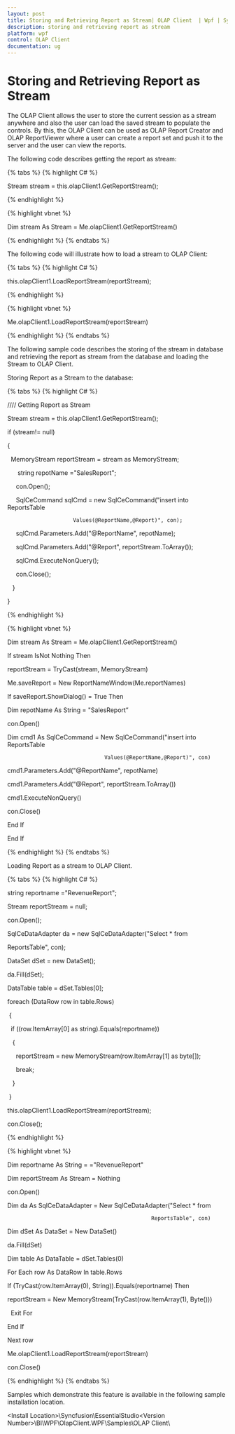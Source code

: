 ```yaml
---
layout: post
title: Storing and Retrieving Report as Stream| OLAP Client  | Wpf | Syncfusion
description: storing and retrieving report as stream
platform: wpf
control: OLAP Client 
documentation: ug
---
```


# Storing and Retrieving Report as Stream

The OLAP Client allows the user to store the current session as a stream anywhere and also the user can load the saved stream to populate the controls. By this, the OLAP Client can be used as OLAP Report Creator and OLAP ReportViewer where a user can create a report set and push it to the server and the user can view the reports.

The following code describes getting the report as stream:

{% tabs %}
{% highlight C# %}   




Stream stream = this.olapClient1.GetReportStream();


{% endhighlight %}


{% highlight vbnet %} 




Dim stream As Stream = Me.olapClient1.GetReportStream()

{% endhighlight %} 
{% endtabs %}


The following code will illustrate how to load a stream to OLAP Client: 

{% tabs %}
{% highlight C# %}  





this.olapClient1.LoadReportStream(reportStream);

{% endhighlight %}



{% highlight vbnet %} 




Me.olapClient1.LoadReportStream(reportStream)

{% endhighlight %} 
{% endtabs %}


The following sample code describes the storing of the stream in database and retrieving the report as stream from the database and loading the Stream to OLAP Client.

Storing Report as a Stream to the database:

{% tabs %}
{% highlight C# %}  

 



//// Getting Report as Stream

Stream stream = this.olapClient1.GetReportStream();



if (stream!= null)

{

  MemoryStream reportStream = stream as MemoryStream;



      string repotName ="SalesReport";



     con.Open();

     SqlCeCommand sqlCmd = new SqlCeCommand("insert into ReportsTable

                         Values(@ReportName,@Report)", con);

     sqlCmd.Parameters.Add("@ReportName", repotName);

     sqlCmd.Parameters.Add("@Report", reportStream.ToArray());

     sqlCmd.ExecuteNonQuery();

     con.Close();

   }

}

{% endhighlight %}



{% highlight vbnet %} 

 



Dim stream As Stream = Me.olapClient1.GetReportStream()



If stream IsNot Nothing Then

reportStream = TryCast(stream, MemoryStream)

Me.saveReport = New ReportNameWindow(Me.reportNames)

If saveReport.ShowDialog() = True Then

Dim repotName As String = "SalesReport”



con.Open()

Dim cmd1 As SqlCeCommand = New SqlCeCommand("insert into ReportsTable

                                   Values(@ReportName,@Report)", con)

cmd1.Parameters.Add("@ReportName", repotName)

cmd1.Parameters.Add("@Report", reportStream.ToArray())

cmd1.ExecuteNonQuery()

con.Close()

End If

End If

{% endhighlight %}
{% endtabs %}

Loading Report as a stream to OLAP Client. 

{% tabs %}
{% highlight C# %} 





string reportname ="RevenueReport";

Stream reportStream = null;

con.Open();



SqlCeDataAdapter da = new SqlCeDataAdapter("Select * from 

ReportsTable", con);

DataSet dSet = new DataSet();

da.Fill(dSet);

DataTable table = dSet.Tables[0];



foreach (DataRow row in table.Rows)

 {

  if ((row.ItemArray[0] as string).Equals(reportname))

   {

     reportStream = new MemoryStream(row.ItemArray[1] as byte[]);

     break;

   }

 }

this.olapClient1.LoadReportStream(reportStream);

con.Close();


 {% endhighlight %} 


{% highlight vbnet %} 





Dim reportname As String = ="RevenueReport"                    

Dim reportStream As Stream = Nothing

con.Open()



Dim da As SqlCeDataAdapter = New SqlCeDataAdapter("Select * from

                                                  ReportsTable", con)

Dim dSet As DataSet = New DataSet()

da.Fill(dSet)

Dim table As DataTable = dSet.Tables(0)



For Each row As DataRow In table.Rows

If (TryCast(row.ItemArray(0), String)).Equals(reportname) Then

  reportStream = New MemoryStream(TryCast(row.ItemArray(1), Byte()))

  Exit For

 End If

Next row

Me.olapClient1.LoadReportStream(reportStream)

con.Close()


{% endhighlight %} 
{% endtabs %}



Samples which demonstrate this feature is available in the following sample installation location.

&lt;Install Location&gt;\Syncfusion\EssentialStudio\<Version Number>\BI\WPF\OlapClient.WPF\Samples\OLAP Client\

